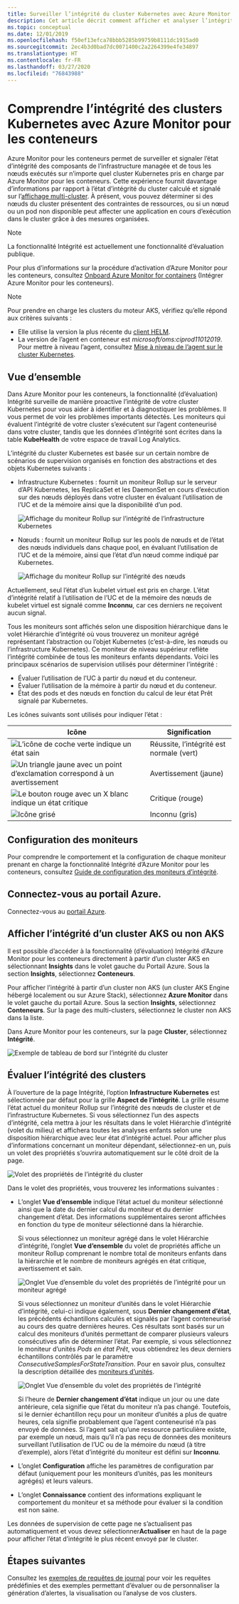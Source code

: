 ```yaml
---
title: Surveiller l’intégrité du cluster Kubernetes avec Azure Monitor pour les conteneurs | Microsoft Docs
description: Cet article décrit comment afficher et analyser l’intégrité de vos clusters AKS et non AKS avec Azure Monitor pour les conteneurs.
ms.topic: conceptual
ms.date: 12/01/2019
ms.openlocfilehash: f50ef13efca78bbb5285b99759b8111dc1915ad0
ms.sourcegitcommit: 2ec4b3d0bad7dc0071400c2a2264399e4fe34897
ms.translationtype: HT
ms.contentlocale: fr-FR
ms.lasthandoff: 03/27/2020
ms.locfileid: "76843988"
---
```

# <a name="understand-kubernetes-cluster-health-with-azure-monitor-for-containers"></a>Comprendre l’intégrité des clusters Kubernetes avec Azure Monitor pour les conteneurs

Azure Monitor pour les conteneurs permet de surveiller et signaler l’état d’intégrité des composants de l’infrastructure managée et de tous les nœuds exécutés sur n’importe quel cluster Kubernetes pris en charge par Azure Monitor pour les conteneurs. Cette expérience fournit davantage d’informations par rapport à l’état d’intégrité du cluster calculé et signalé sur l’[affichage multi-cluster](container-insights-analyze.md#multi-cluster-view-from-azure-monitor). À présent, vous pouvez déterminer si des nœuds du cluster présentent des contraintes de ressources, ou si un nœud ou un pod non disponible peut affecter une application en cours d’exécution dans le cluster grâce à des mesures organisées.

>[!NOTE]
>La fonctionnalité Intégrité est actuellement une fonctionnalité d’évaluation publique.
>

Pour plus d’informations sur la procédure d’activation d’Azure Monitor pour les conteneurs, consultez [Onboard Azure Monitor for containers](container-insights-onboard.md) (Intégrer Azure Monitor pour les conteneurs).

>[!NOTE]
>Pour prendre en charge les clusters du moteur AKS, vérifiez qu’elle répond aux critères suivants :
>- Elle utilise la version la plus récente du [client HELM](https://helm.sh/docs/using_helm/).
>- La version de l’agent en conteneur est *microsoft/oms:ciprod11012019*. Pour mettre à niveau l’agent, consultez [Mise à niveau de l’agent sur le cluster Kubernetes](container-insights-manage-agent.md#upgrade-agent-on-monitored-kubernetes-cluster).
>

## <a name="overview"></a>Vue d’ensemble

Dans Azure Monitor pour les conteneurs, la fonctionnalité (d’évaluation) Intégrité surveille de manière proactive l’intégrité de votre cluster Kubernetes pour vous aider à identifier et à diagnostiquer les problèmes. Il vous permet de voir les problèmes importants détectés. Les moniteurs qui évaluent l’intégrité de votre cluster s’exécutent sur l’agent conteneurisé dans votre cluster, tandis que les données d’intégrité sont écrites dans la table **KubeHealth** de votre espace de travail Log Analytics. 

L’intégrité du cluster Kubernetes est basée sur un certain nombre de scénarios de supervision organisés en fonction des abstractions et des objets Kubernetes suivants :

- Infrastructure Kubernetes : fournit un moniteur Rollup sur le serveur d’API Kubernetes, les ReplicaSet et les DaemonSet en cours d’exécution sur des nœuds déployés dans votre cluster en évaluant l’utilisation de l’UC et de la mémoire ainsi que la disponibilité d’un pod.

    ![Affichage du moniteur Rollup sur l’intégrité de l’infrastructure Kubernetes](./media/container-insights-health/health-view-kube-infra-01.png)

- Nœuds : fournit un moniteur Rollup sur les pools de nœuds et de l’état des nœuds individuels dans chaque pool, en évaluant l’utilisation de l’UC et de la mémoire, ainsi que l’état d’un nœud comme indiqué par Kubernetes.

    ![Affichage du moniteur Rollup sur l’intégrité des nœuds](./media/container-insights-health/health-view-nodes-01.png)

Actuellement, seul l’état d’un kubelet virtuel est pris en charge. L’état d’intégrité relatif à l’utilisation de l’UC et de la mémoire des nœuds de kubelet virtuel est signalé comme **Inconnu**, car ces derniers ne reçoivent aucun signal.

Tous les moniteurs sont affichés selon une disposition hiérarchique dans le volet Hiérarchie d’intégrité où vous trouverez un moniteur agrégé représentant l’abstraction ou l’objet Kubernetes (c’est-à-dire, les nœuds ou l’infrastructure Kubernetes). Ce moniteur de niveau supérieur reflète l’intégrité combinée de tous les moniteurs enfants dépendants. Voici les principaux scénarios de supervision utilisés pour déterminer l’intégrité :

* Évaluer l’utilisation de l’UC à partir du nœud et du conteneur.
* Évaluer l’utilisation de la mémoire à partir du nœud et du conteneur.
* État des pods et des nœuds en fonction du calcul de leur état Prêt signalé par Kubernetes.

Les icônes suivants sont utilisés pour indiquer l’état :

|Icône|Signification|  
|--------|-----------|  
|![L’icône de coche verte indique un état sain](./media/container-insights-health/healthyicon.png)|Réussite, l’intégrité est normale (vert)|  
|![Un triangle jaune avec un point d’exclamation correspond à un avertissement](./media/container-insights-health/warningicon.png)|Avertissement (jaune)|  
|![Le bouton rouge avec un X blanc indique un état critique](./media/container-insights-health/criticalicon.png)|Critique (rouge)|  
|![Icône grisé](./media/container-insights-health/grayicon.png)|Inconnu (gris)|  

## <a name="monitor-configuration"></a>Configuration des moniteurs

Pour comprendre le comportement et la configuration de chaque moniteur prenant en charge la fonctionnalité Intégrité d’Azure Monitor pour les conteneurs, consultez [Guide de configuration des moniteurs d’intégrité](container-insights-health-monitors-config.md).

## <a name="sign-in-to-the-azure-portal"></a>Connectez-vous au portail Azure.

Connectez-vous au [portail Azure](https://portal.azure.com). 

## <a name="view-health-of-an-aks-or-non-aks-cluster"></a>Afficher l’intégrité d’un cluster AKS ou non AKS

Il est possible d’accéder à la fonctionnalité (d’évaluation) Intégrité d’Azure Monitor pour les conteneurs directement à partir d’un cluster AKS en sélectionnant **Insights** dans le volet gauche du Portail Azure. Sous la section **Insights**, sélectionnez **Conteneurs**. 

Pour afficher l’intégrité à partir d’un cluster non AKS (un cluster AKS Engine hébergé localement ou sur Azure Stack), sélectionnez **Azure Monitor** dans le volet gauche du portail Azure. Sous la section **Insights**, sélectionnez **Conteneurs**.  Sur la page des multi-clusters, sélectionnez le cluster non AKS dans la liste.

Dans Azure Monitor pour les conteneurs, sur la page **Cluster**, sélectionnez **Intégrité**.

![Exemple de tableau de bord sur l’intégrité du cluster](./media/container-insights-health/container-insights-health-page.png)

## <a name="review-cluster-health"></a>Évaluer l’intégrité des clusters

À l’ouverture de la page Intégrité, l’option **Infrastructure Kubernetes** est sélectionnée par défaut pour la grille **Aspect de l’intégrité**.  La grille résume l’état actuel du moniteur Rollup sur l’intégrité des nœuds de cluster et de l’infrastructure Kubernetes. Si vous sélectionnez l’un des aspects d’intégrité, cela mettra à jour les résultats dans le volet Hiérarchie d’intégrité (volet du milieu) et affichera toutes les analyses enfants selon une disposition hiérarchique avec leur état d’intégrité actuel. Pour afficher plus d’informations concernant un moniteur dépendant, sélectionnez-en un, puis un volet des propriétés s’ouvrira automatiquement sur le côté droit de la page. 

![Volet des propriétés de l’intégrité du cluster](./media/container-insights-health/health-view-property-pane.png)

Dans le volet des propriétés, vous trouverez les informations suivantes :

- L’onglet **Vue d’ensemble** indique l’état actuel du moniteur sélectionné ainsi que la date du dernier calcul du moniteur et du dernier changement d’état. Des informations supplémentaires seront affichées en fonction du type de moniteur sélectionné dans la hiérarchie.

    Si vous sélectionnez un moniteur agrégé dans le volet Hiérarchie d’intégrité, l’onglet **Vue d’ensemble** du volet de propriétés affiche un moniteur Rollup comprenant le nombre total de moniteurs enfants dans la hiérarchie et le nombre de moniteurs agrégés en état critique, avertissement et sain. 

    ![Onglet Vue d’ensemble du volet des propriétés de l’intégrité pour un moniteur agrégé](./media/container-insights-health/health-overview-aggregate-monitor.png)

    Si vous sélectionnez un moniteur d’unités dans le volet Hiérarchie d’intégrité, celui-ci indique également, sous **Dernier changement d’état**, les précédents échantillons calculés et signalés par l’agent conteneurisé au cours des quatre dernières heures. Ces résultats sont basés sur un calcul des moniteurs d’unités permettant de comparer plusieurs valeurs consécutives afin de déterminer l’état. Par exemple, si vous sélectionnez le moniteur d’unités *Pods en état Prêt*, vous obtiendrez les deux derniers échantillons contrôlés par le paramètre *ConsecutiveSamplesForStateTransition*. Pour en savoir plus, consultez la description détaillée des [moniteurs d’unités](container-insights-health-monitors-config.md#unit-monitors).
    
    ![Onglet Vue d’ensemble du volet des propriétés de l’intégrité](./media/container-insights-health/health-overview-unit-monitor.png)

    Si l’heure de **Dernier changement d’état** indique un jour ou une date antérieure, cela signifie que l’état du moniteur n’a pas changé. Toutefois, si le dernier échantillon reçu pour un moniteur d’unités a plus de quatre heures, cela signifie probablement que l’agent conteneurisé n’a pas envoyé de données. Si l’agent sait qu’une ressource particulière existe, par exemple un nœud, mais qu’il n’a pas reçu de données des moniteurs surveillant l’utilisation de l’UC ou de la mémoire du nœud (à titre d’exemple), alors l’état d’intégrité du moniteur est défini sur **Inconnu**.  

- L’onglet **Configuration** affiche les paramètres de configuration par défaut (uniquement pour les moniteurs d’unités, pas les moniteurs agrégés) et leurs valeurs.
- L’onglet **Connaissance** contient des informations expliquant le comportement du moniteur et sa méthode pour évaluer si la condition est non saine.

Les données de supervision de cette page ne s’actualisent pas automatiquement et vous devez sélectionner**Actualiser** en haut de la page pour afficher l’état d’intégrité le plus récent envoyé par le cluster.

## <a name="next-steps"></a>Étapes suivantes

Consultez les [exemples de requêtes de journal](container-insights-log-search.md#search-logs-to-analyze-data) pour voir les requêtes prédéfinies et des exemples permettant d’évaluer ou de personnaliser la génération d’alertes, la visualisation ou l’analyse de vos clusters.
